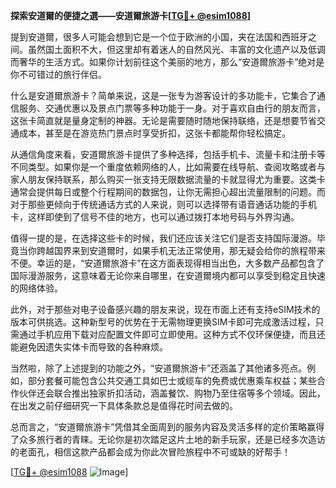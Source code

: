 **探索安道爾的便捷之選——安道爾旅游卡[[TG💪+ @esim1088](https://t.me/s/esim1088)]**

提到安道爾，很多人可能会想到它是一个位于欧洲的小国，夹在法国和西班牙之间。虽然国土面积不大，但这里却有着迷人的自然风光、丰富的文化遗产以及低调而奢华的生活方式。如果你计划前往这个美丽的地方，那么“安道爾旅游卡”绝对是你不可错过的旅行伴侣。

什么是安道爾旅游卡？简单来说，这是一张专为游客设计的多功能卡，它集合了通信服务、交通优惠以及景点门票等多种功能于一身。对于喜欢自由行的朋友而言，这张卡简直就是量身定制的神器。无论是需要随时随地保持联络，还是想要节省交通成本，甚至是在游览热门景点时享受折扣，这张卡都能帮你轻松搞定。

从通信角度来看，安道爾旅游卡提供了多种选择，包括手机卡、流量卡和注册卡等不同类型。如果你是一个重度依赖网络的人，比如需要在线导航、查阅攻略或者与家人朋友保持联系，那么购买一张支持无限数据流量的卡就显得尤为重要。这类卡通常会提供每日或整个行程期间的数据包，让你无需担心超出流量限制的问题。而对于那些更倾向于传统通话方式的人来说，则可以选择带有语音通话功能的手机卡，这样即使到了信号不佳的地方，也可以通过拨打本地号码与外界沟通。

值得一提的是，在选择这些卡的时候，我们还应该关注它们是否支持国际漫游。毕竟当你跨越国界来到安道爾时，如果手机无法正常使用，那无疑会给你的旅程带来不便。幸运的是，“安道爾旅游卡”在这方面表现得相当出色，大多数产品都包含了国际漫游服务，这意味着无论你来自哪里，在安道爾境内都可以享受到稳定且快速的网络体验。

此外，对于那些对电子设备感兴趣的朋友来说，现在市面上还有支持eSIM技术的版本可供挑选。这种新型号的优势在于无需物理更换SIM卡即可完成激活过程，只需通过手机应用下载对应配置文件即可立即使用。这种方式不仅环保便捷，而且还能避免因遗失实体卡而导致的各种麻烦。

当然啦，除了上述提到的功能之外，“安道爾旅游卡”还涵盖了其他诸多亮点。例如，部分套餐可能包含公共交通工具如巴士或缆车的免费或优惠乘车权益；某些合作伙伴还会联合推出独家折扣活动，涵盖餐饮、购物乃至住宿等多个领域。因此，在出发之前仔细研究一下具体条款总是值得花时间去做的。

总而言之，“安道爾旅游卡”凭借其全面周到的服务内容及灵活多样的定价策略赢得了众多旅行者的青睐。无论你是初次踏足这片土地的新手玩家，还是已经多次造访的老面孔，相信这款产品都会成为你此次冒险旅程中不可或缺的好帮手！

[[TG💪+ @esim1088](https://t.me/s/esim1088) ![Image](https://i.postimg.cc/4NQfJmqS/Snipaste-2025-05-13-00-14-12.png)]